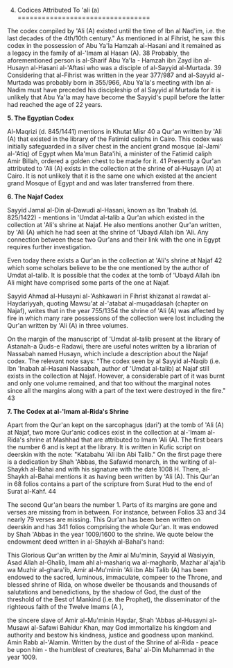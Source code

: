 4. Codices Attributed To 'ali (a)
=================================

The codex compiled by 'Ali (A) existed until the time of Ibn al Nad'im,
i.e. the last decades of the 4th/10th century." As mentioned in al
Fihrist, he saw this codex in the possession of Abu Ya'la Hamzah
al-Hasani and it remained as a legacy in the family of al-'Imam al Hasan
(A). 38 Probably, the aforementioned person is al-Sharif Abu Ya'la -
Hamzah ibn Zayd ibn al-Husayn al-Hasani al-'Aftasi who was a disciple of
al-Sayyid al-Murtada. 39 Considering that al-Fihrist was written in the
year 377/987 and al-Sayyid al-Murtada was probably born in 355/966, Abu
Ya'la's meeting with Ibn al-Nadim must have preceded his discipleship of
al Sayyid al Murtada for it is unlikely that Abu Ya'la may have become
the Sayyid's pupil before the latter had reached the age of 22 years.


**5. The Egyptian Codex**

Al-Maqrizi (d. 845/1441) mentions in Khutat Misr 40 a Qur'an written by
'Ali (A) that existed in the library of the Fatimid caliphs in Cairo.
This codex was initially safeguarded in a silver chest in the ancient
grand mosque (al-Jami' al-'Atiq) of Egypt when Ma'mun Bata'ihi, a
minister of the Fatimid caliph Amir Billah, ordered a golden chest to be
made for it. 41 Presently a Qur'an attributed to 'Ali (A) exists in the
collection at the shrine of al-Husayn (A) at Cairo. It is not unlikely
that it is the same one which existed at the ancient grand Mosque of
Egypt and and was later transferred from there.

**6. The Najaf Codex**

Sayyid Jamal al-Din al-Dawudi al-Hasani, known as Ibn 'Inabah (d.
825/1422) - mentions in 'Umdat al-talib a Qur'an which existed in the
collection at 'Ali's shrine at Najaf. He also mentions another Qur'an
written, by 'Ali (A) which he had seen at the shrine of 'Ubayd Allah ibn
'Ali. Any connection between these two Qur'ans and their link with the
one in Egypt requires further investigation.

Even today there exists a Qur'an in the collection at 'Ali's shrine at
Najaf 42 which some scholars believe to be the one mentioned by the
author of Umdat al-talib. It is possible that the codex at the tomb of
'Ubayd Allah ibn Ali might have comprised some parts of the one at
Najaf.

Sayyid Ahmad al-Husayni al-'Ashkawari in Fihrist khizanat al rawdat
al-Haydariyyah, quoting Mawsu'at al-'atabat al-muqaddasah (chapter on
Najaf), writes that in the year 755/1354 the shrine of 'Ali (A) was
affected by fire in which many rare possessions of the collection were
lost including the Qur'an written by 'Ali (A) in three volumes.

On the margin of the manuscript of 'Umdat al-talib present at the
library of Astanah-a Quds-e Radawi, there are useful notes written by a
librarian of Nassabah named Husayn, which include a description about
the Najaf codex. The relevant note says: "The codex seen by al Sayyid
al-Naqib (i.e. Ibn 'Inabah al-Hasani Nassabah, author of 'Umdat
al-talib) at Najaf still exists in the collection at Najaf. However, a
considerable part of it was burnt and only one volume remained, and that
too without the marginal notes since all the margins along with a part
of the text were destroyed in the fire." 43

**7. The Codex at al-'Imam al-Rida's Shrine**

Apart from the Qur'an kept on the sarcophagus (dari') at the tomb of
'Ali (A) at Najaf, two more Qur'anic codices exist in the collection at
al-'Imam al-Rida's shrine at Mashhad that are attributed to Imam 'Ali
(A). The first bears the number 6 and is kept at the library. It is
written in Kufic script on deerskin with the note: "Katabahu 'Ali ibn
Abi Talib." On the first page there is a dedication by Shah 'Abbas, the
Safawid monarch, in the writing of al-Shaykh al-Bahai and with his
signature with the date 1008 H. There, al-Shaykh al-Bahai mentions it as
having been written by 'Ali (A). This Qur'an in 68 folios contains a
part of the scripture from Surat Hud to the end of Surat al-Kahf. 44

The second Qur'an bears the number 1. Parts of its margins are gone and
verses are missing from in between. For instance, between Folios 33 and
34 nearly 79 verses are missing. This Qur'an has been been written on
deerskin and has 341 folios comprising the whole Qur'an. It was endowed
by Shah 'Abbas in the year 1009/1600 to the shrine. We quote below the
endowment deed written in al-Shaykh al-Bahai's hand:

This Glorious Qur'an written by the Amir al Mu'minin, Sayyid al
Wasiyyin, Asad Allah al-Ghalib, Imam ahl al-mashariq wa al-magharib,
Mazhar al'aja'ib wa Muzhir al-ghara'ib, Amir al-Mu'minin 'Ali ibn Abi
Talib (A) has been endowed to the sacred, luminous, immaculate, compeer
to the Throne, and blessed shrine of Rida, on whose dweller be thousands
and thousands of salutations and benedictions, by the shadow of God, the
dust of the threshold of the Best of Mankind (i.e. the Prophet), the
disseminator of the righteous faith of the Twelve Imams (A ),

the sincere slave of Amir al-Mu'minin Haydar, Shah 'Abbas al-Husayni
al-Musawi al-Safawi Bahidur Khan, may God immortalize his kingdom and
authority and bestow his kindness, justice and goodness upon mankind.
Amin Rabb al-'Alamin. Written by the dust of the Shrine of al-Rida -
peace be upon him - the humblest of creatures, Baha' al-Din Muhammad in
the year 1009.


